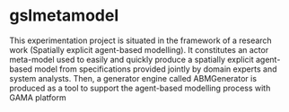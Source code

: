 # gslmetamodel
This experimentation project is situated in the framework of a research work (Spatially explicit agent-based modelling). It constitutes an actor meta-model used to easily and quickly produce a spatially explicit agent-based model from specifications provided jointly by domain experts and system analysts. Then, a generator engine called ABMGenerator is produced as a tool to support the agent-based modelling process with GAMA platform
